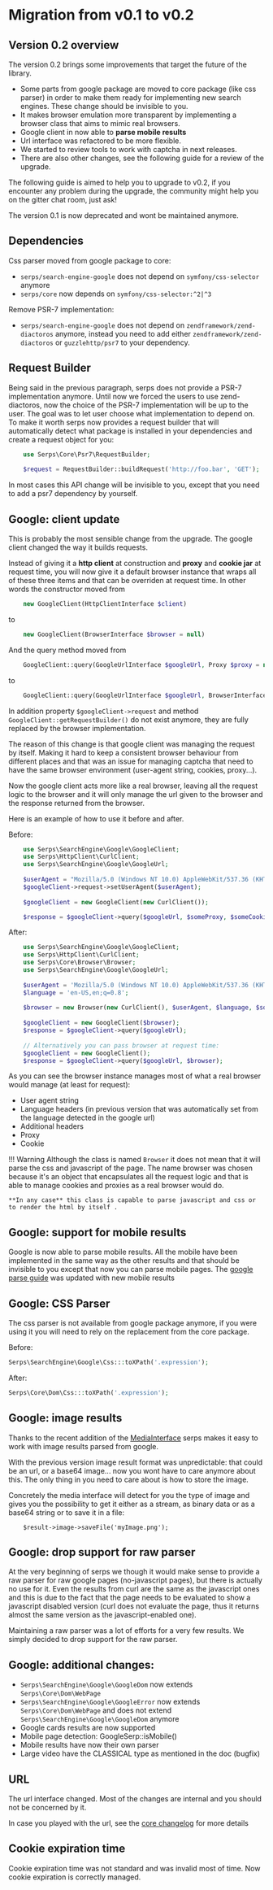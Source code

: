 Migration from v0.1 to v0.2
===========================

Version 0.2 overview
--------------------

The version 0.2 brings some improvements that target the future of the library. 

- Some parts from google package are moved to core package (like css parser)
in order to make them ready for implementing new search engines. These change should be invisible to you.
- It makes browser emulation more transparent by implementing a browser class that aims to mimic real browsers.
- Google client in now able to **parse mobile results**
- Url interface was refactored to be more flexible.
- We started to review tools to work with captcha in next releases.
- There are also other changes, see the following guide for a review of the upgrade.


The following guide is aimed to help you to upgrade to v0.2, if you encounter any problem during the upgrade, the
community might help you on the gitter chat room, just ask!

The version 0.1 is now deprecated and wont be maintained anymore.


## Dependencies

Css parser moved from google package to core:

- ``serps/search-engine-google`` does not depend on ``symfony/css-selector`` anymore
- ``serps/core`` now depends on ``symfony/css-selector:^2|^3``

Remove PSR-7 implementation:

- ``serps/search-engine-google`` does not depend on ``zendframework/zend-diactoros`` anymore,
instead you need to add either ``zendframework/zend-diactoros`` or ``guzzlehttp/psr7`` to your dependency. 

## Request Builder

Being said in the previous paragraph, serps does not provide a PSR-7 implementation anymore. Until now we forced the
users to use zend-diactoros, now the choice of the PSR-7 implementation will be up to the user. 
The goal was to let user choose what implementation to depend on. To make it worth serps now provides 
a request builder that will automatically detect what package is installed in your dependencies and create
a request object for you:

```php
    use Serps\Core\Psr7\RequestBuilder;
    
    $request = RequestBuilder::buildRequest('http://foo.bar', 'GET');
```

In most cases this API change will be invisible to you, except that you need to add a psr7 dependency by yourself.


## Google: client update

This is probably the most sensible change from the upgrade. The google client changed the way it builds requests.

Instead of giving it a **http client** at construction and **proxy** and **cookie jar** at request time, you will now
give it a default browser instance that wraps all of these three items and that can be overriden at request time.
In other words the constructor moved from 

```php
    new GoogleClient(HttpClientInterface $client)
```
     
to 

```php
    new GoogleClient(BrowserInterface $browser = null)
``` 


And the query method moved from 

```php
    GoogleClient::query(GoogleUrlInterface $googleUrl, Proxy $proxy = null, CookieJarInterface $cookieJar = null)
```
                                                                                                                    
to 

```php
    GoogleClient::query(GoogleUrlInterface $googleUrl, BrowserInterface $browser = null)
```

In addition property ``$googleClient->request``  and method ``GoogleClient::getRequestBuilder()`` do not exist anymore,
they are fully replaced by the browser implementation.

The reason of this change is that google client was managing the request by itself. Making it hard to keep a consistent
browser behaviour from different places and that was an issue for managing captcha that need to have the same
browser environment (user-agent string, cookies, proxy...).
 
Now the google client acts more like a real browser, leaving all the request logic to the browser and it will only
manage the url given to the browser and the response returned from the browser.

Here is an example of how to use it before and after.

Before:

```php
    use Serps\SearchEngine\Google\GoogleClient;
    use Serps\HttpClient\CurlClient;
    use Serps\SearchEngine\Google\GoogleUrl;
    
    $userAgent = "Mozilla/5.0 (Windows NT 10.0) AppleWebKit/537.36 (KHTML, like Gecko) Chrome/40.0.2214.93 Safari/537.36";
    $googleClient->request->setUserAgent($userAgent);
    
    $googleClient = new GoogleClient(new CurlClient());

    $response = $googleClient->query($googleUrl, $someProxy, $someCookies);
```

After:

```php
    use Serps\SearchEngine\Google\GoogleClient;
    use Serps\HttpClient\CurlClient;
    use Serps\Core\Browser\Browser;
    use Serps\SearchEngine\Google\GoogleUrl;
    
    $userAgent = 'Mozilla/5.0 (Windows NT 10.0) AppleWebKit/537.36 (KHTML, like Gecko) Chrome/40.0.2214.93 Safari/537.36';
    $language = 'en-US,en;q=0.8';
    
    $browser = new Browser(new CurlClient(), $userAgent, $language, $someProxy, $someCookies);
   
    $googleClient = new GoogleClient($browser);
    $response = $googleClient->query($googleUrl);
    
    // Alternatively you can pass browser at request time:
    $googleClient = new GoogleClient();
    $response = $googleClient->query($googleUrl, $browser);
```

As you can see the browser instance manages most of what a real browser would manage (at least for request):

- User agent string
- Language headers (in previous version that was automatically set from the language detected in the google url) 
- Additional headers
- Proxy
- Cookie

!!! Warning
    Although the class is named ``Browser`` it does not mean that it will parse the css and javascript of the page.
    The name browser was chosen because it's an object that encapsulates all the request logic and that is able to 
    manage cookies and proxies as a real browser would do. 
    
    **In any case** this class is capable to parse javascript and css or to render the html by itself .

## Google: support for mobile results

Google is now able to parse mobile results. All the mobile have been implemented in the same way as the other results
and that should be invisible to you except that now you can parse mobile pages. 
The [google parse guide](/search-engine/google/parse-page.md) was updated with new mobile results

## Google: CSS Parser

The css parser is not available from google package anymore, if you were using it you will need to rely on the 
replacement from the core package.

Before:

```php
Serps\SearchEngine\Google\Css:::toXPath('.expression');
```

After:

```php
Serps\Core\Dom\Css:::toXPath('.expression');
```

## Google: image results

Thanks to the recent addition of the 
[MediaInterface](https://github.com/serp-spider/core/blob/a016dc324c01fca3c8a921d641ab251c43fa4e18/src/Core/Media/MediaInterface.php) 
serps makes it easy to work with image results parsed 
from google. 

With the previous version image result format was unpredictable: that could be an url, or a base64 image... 
now you wont have to care anymore about this. The only thing in you need to care about is how to store the image.

Concretely the media interface will detect for you the type of image and gives you the possibility to get it
either as a stream, as binary data or as a base64 string or to save it in a file:

```
    $result->image->saveFile('myImage.png');
```

## Google: drop support for raw parser

At the very beginning of serps we though it would make sense to provide a raw parser for raw google pages 
(no-javascript pages), but there is actually no use for it. Even the results from curl are the same as the javascript ones
and this is due to the fact that the page needs to be evaluated to show a javascript disabled version (curl does 
not evaluate the page, thus it returns almost the same version as the javascript-enabled one).

Maintaining a raw parser was a lot of efforts for a very few results. We simply decided to drop support for the raw parser.

## Google: additional changes:

- ``Serps\SearchEngine\Google\GoogleDom`` now extends ``Serps\Core\Dom\WebPage`` 
- ``Serps\SearchEngine\Google\GoogleError`` now extends ``Serps\Core\Dom\WebPage`` 
    and does not extend ``Serps\SearchEngine\Google\GoogleDom`` anymore
- Google cards results are now supported
- Mobile page detection: GoogleSerp::isMobile() 
- Mobile results have now their own parser
- Large video have the CLASSICAL type as mentioned in the doc (bugfix)

## URL

The url interface changed. Most of the changes are internal and you should not be concerned by it.

In case you played with the url, 
see the [core changelog](https://github.com/serp-spider/core/blob/master/CHANGELOG.md) for more details

## Cookie expiration time

Cookie expiration time was not standard and was invalid most of time. Now cookie expiration is correctly managed.